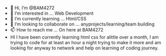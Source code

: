- 👋 Hi, I’m @BAM4272
- 👀 I’m interested in ...  Web Development 
- 🌱 I’m currently learning ... Html/CSS
- 💞️ I’m looking to collaborate on ... anyprojects/learning/team building
- 📫 How to reach me ... On here at BAM4272
-  HI I have  been currently learning html css for alittle over a month, I am trying to code for at least an hour a night trying to make it more and am looking for anyway to network and help on learning of coding journey.

<!---
BAM4272/BAM4272 is a ✨ special ✨ repository because its `README.md` (this file) appears on your GitHub profile.
You can click the Preview link to take a look at your changes.
--->
